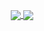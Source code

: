 <p align="center">
  <a href="https://github.com/PeterBrain">
    <img align="center" src="https://github-readme-stats.vercel.app/api?username=peterbrain&title_color=0366d6&text_color=333333&icon_color=0366d6&bg_color=ffffff&hide_border=true&theme=default&hide=discussions_started,discussions_answered&hide_title=false&hide_rank=false&rank_icon=default&show_icons=true&include_all_commits=true&line_height=25&text_bold=true&disable_animations=false&ring_color=2f80ed&number_format=short&show=reviews,prs_merged,prs_merged_percentage" />
  </a>
  <a href="https://github.com/PeterBrain">
    <img align="center" src="https://github-readme-stats.vercel.app/api/top-langs?username=peterbrain&title_color=0366d6&text_color=333333&icon_color=0366d6&bg_color=ffffff&hide_border=true&theme=default&hide=html&hide_title=false&layout=compact&langs_count=20&disable_animations=false&hide_progress=false" />
  </a>
</p>
